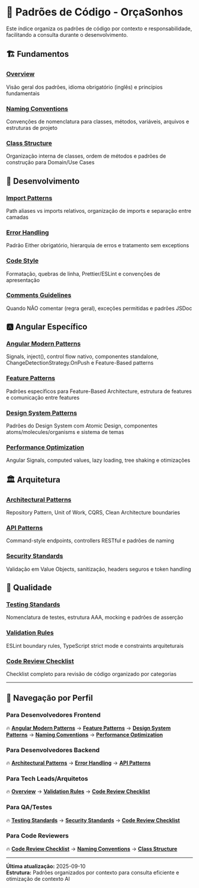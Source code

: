 # 🎯 Padrões de Código - OrçaSonhos

Este índice organiza os padrões de código por contexto e responsabilidade, facilitando a consulta durante o desenvolvimento.

## 🏗️ Fundamentos

### **[Overview](./overview.md)**

Visão geral dos padrões, idioma obrigatório (inglês) e princípios fundamentais

### **[Naming Conventions](./naming-conventions.md)**

Convenções de nomenclatura para classes, métodos, variáveis, arquivos e estruturas de projeto

### **[Class Structure](./class-structure.md)**

Organização interna de classes, ordem de métodos e padrões de construção para Domain/Use Cases

## 🔧 Desenvolvimento

### **[Import Patterns](./import-patterns.md)**

Path aliases vs imports relativos, organização de imports e separação entre camadas

### **[Error Handling](./error-handling.md)**

Padrão Either obrigatório, hierarquia de erros e tratamento sem exceptions

### **[Code Style](./code-style.md)**

Formatação, quebras de linha, Prettier/ESLint e convenções de apresentação

### **[Comments Guidelines](./comments-guidelines.md)**

Quando NÃO comentar (regra geral), exceções permitidas e padrões JSDoc

## 🅰️ Angular Específico

### **[Angular Modern Patterns](./angular-modern-patterns.md)**

Signals, inject(), control flow nativo, componentes standalone, ChangeDetectionStrategy.OnPush e Feature-Based patterns

### **[Feature Patterns](./feature-patterns.md)**

Padrões específicos para Feature-Based Architecture, estrutura de features e comunicação entre features

### **[Design System Patterns](./design-system-patterns.md)**

Padrões do Design System com Atomic Design, componentes atoms/molecules/organisms e sistema de temas

### **[Performance Optimization](./performance-optimization.md)**

Angular Signals, computed values, lazy loading, tree shaking e otimizações

## 🏛️ Arquitetura

### **[Architectural Patterns](./architectural-patterns.md)**

Repository Pattern, Unit of Work, CQRS, Clean Architecture boundaries

### **[API Patterns](./api-patterns.md)**

Command-style endpoints, controllers RESTful e padrões de naming

### **[Security Standards](./security-standards.md)**

Validação em Value Objects, sanitização, headers seguros e token handling

## 🧪 Qualidade

### **[Testing Standards](./testing-standards.md)**

Nomenclatura de testes, estrutura AAA, mocking e padrões de asserção

### **[Validation Rules](./validation-rules.md)**

ESLint boundary rules, TypeScript strict mode e constraints arquiteturais

### **[Code Review Checklist](./code-review-checklist.md)**

Checklist completo para revisão de código organizado por categorias

---

## 🎯 Navegação por Perfil

### Para **Desenvolvedores Frontend**

🔥 **[Angular Modern Patterns](./angular-modern-patterns.md)** → **[Feature Patterns](./feature-patterns.md)** → **[Design System Patterns](./design-system-patterns.md)** → **[Naming Conventions](./naming-conventions.md)** → **[Performance Optimization](./performance-optimization.md)**

### Para **Desenvolvedores Backend**

🔥 **[Architectural Patterns](./architectural-patterns.md)** → **[Error Handling](./error-handling.md)** → **[API Patterns](./api-patterns.md)**

### Para **Tech Leads/Arquitetos**

🔥 **[Overview](./overview.md)** → **[Validation Rules](./validation-rules.md)** → **[Code Review Checklist](./code-review-checklist.md)**

### Para **QA/Testes**

🔥 **[Testing Standards](./testing-standards.md)** → **[Security Standards](./security-standards.md)** → **[Code Review Checklist](./code-review-checklist.md)**

### Para **Code Reviewers**

🔥 **[Code Review Checklist](./code-review-checklist.md)** → **[Naming Conventions](./naming-conventions.md)** → **[Class Structure](./class-structure.md)**

---

**Última atualização:** 2025-09-10  
**Estrutura:** Padrões organizados por contexto para consulta eficiente e otimização de contexto AI
